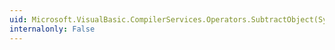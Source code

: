```yaml
---
uid: Microsoft.VisualBasic.CompilerServices.Operators.SubtractObject(System.Object,System.Object)
internalonly: False
---
```

